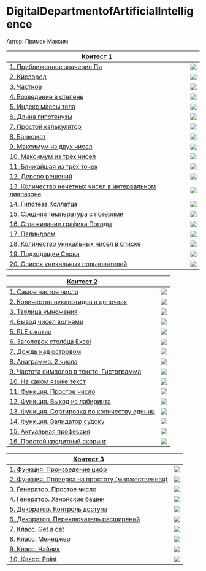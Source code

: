 # DigitalDepartmentofArtificialIntelligence

Автор: Примак Максим

| [Контест 1](https://contest.yandex.ru/contest/67706/problems/)                      |                       |
|-------------------------------------------------------------------------------------|:---------------------:|
| [1. Приближенное значение Пи](./contest_01/task1/1.py)                              | ![](./img/python.png) |
| [2. Кислород](./contest_01/task2/2.py)                                              | ![](./img/python.png) |
| [3. Частное](./contest_01/task3/3.py)                                               | ![](./img/python.png) |
| [4. Возведение в степень](./contest_01/task4/4.py)                                  | ![](./img/python.png) |
| [5. Индекс массы тела](./contest_01/task5/5.py)                                     | ![](./img/python.png) |
| [6. Длина гипотенузы](./contest_01/task6/6.py)                                      | ![](./img/python.png) |
| [7. Простой калькулятор](./contest_01/task7/7.py)                                   | ![](./img/python.png) |
| [8. Банкомат](./contest_01/task8/8.py)                                              | ![](./img/python.png) |
| [9. Максимум из двух чисел](./contest_01/task9/9.py)                                | ![](./img/python.png) |
| [10. Максимум из трёх чисел](./contest_01/task9/9.py)                               | ![](./img/python.png) |
| [11. Ближайшая из трёх точек](./contest_01/task11/11.py)                            | ![](./img/python.png) |
| [12. Дерево решений](./contest_01/task12/12.py)                                     | ![](./img/python.png) |
| [13. Количество нечетных чисел в интервальном диапазоне](./contest_01/task13/13.py) | ![](./img/python.png) |
| [14. Гипотеза Коллатца](./contest_01/task14/14.py)                                  | ![](./img/python.png) |
| [15. Средняя температура с потерями](./contest_01/task15/15.py)                     | ![](./img/python.png) |
| [16. Сглаживание графика Погоды](./contest_01/task16/16.py)                         | ![](./img/python.png) |
| [17. Палиндром](./contest_01/task17/17.py)                                          | ![](./img/python.png) |
| [18. Количество уникальных чисел в списке](./contest_01/task18/18.py)               | ![](./img/python.png) |
| [19. Подходящие Слова](./contest_01/task19/19.py)                                   | ![](./img/python.png) |
| [20. Список уникальных пользователей](./contest_01/task20/20.py)                    | ![](./img/python.png) |

| [Контест 2](https://contest.yandex.ru/contest/68009/problems/)            |                       |
|---------------------------------------------------------------------------|:---------------------:|
| [1. Самое частое число](./contest_02/task1/1.py)                          | ![](./img/python.png) |
| [2. Количество нуклеотидов в цепочках](./contest_02/task2/2.py)           | ![](./img/python.png) |
| [3. Таблица умножения](./contest_02/task3/3.py)                           | ![](./img/python.png) |
| [4. Вывод чисел волнами](./contest_02/task4/4.py)                         | ![](./img/python.png) |
| [5. RLE сжатие](./contest_02/task5/5.py)                                  | ![](./img/python.png) |
| [6. Заголовок столбца Excel](./contest_02/task6/6.py)                     | ![](./img/python.png) |
| [7. Дождь над островом](./contest_02/task7/7.py)                          | ![](./img/python.png) |
| [8. Анаграмма. 2 числа](./contest_02/task8/8.py)                          | ![](./img/python.png) |
| [9. Частота символов в тексте. Гистограмма](./contest_02/task9/9.py)      | ![](./img/python.png) |
| [10. На каком языке текст](./contest_02/task10/10.py)                     | ![](./img/python.png) |
| [11. Функция. Простое число](./contest_02/task11/11.py)                   | ![](./img/python.png) |
| [12. Функция. Выход из лабиринта](./contest_02/task12/12.py)              | ![](./img/python.png) |
| [13. Функция. Сортировка по количеству единиц](./contest_02/task13/13.py) | ![](./img/python.png) |
| [14. Функция. Валидатор судоку](./contest_02/task14/14.py)                | ![](./img/python.png) |
| [15. Актуальная профессия](./contest_02/task15/15.py)                     | ![](./img/python.png) |
| [16. Простой кредитный скоринг](./contest_02/task16/16.py)                | ![](./img/python.png) |

| [Контест 3](https://contest.yandex.ru/contest/68422/problems/)              |                       |
|-----------------------------------------------------------------------------|:---------------------:|
| [1. Функция. Произведение цифр](./contest_03/task1/1.py)                    | ![](./img/python.png) |
| [2. Функция. Проверка на простоту (множественная)](./contest_03/task2/2.py) | ![](./img/python.png) |
| [3. Генератор. Простое число](./contest_03/task3/3.py)                      | ![](./img/python.png) |
| [4. Генератор. Ханойские башни](./contest_03/task4/4.py)                    | ![](./img/python.png) |
| [5. Декоратор. Контроль доступа](./contest_03/task5/5.py)                   | ![](./img/python.png) |
| [6. Декоратор. Переключатель расширений](./contest_03/task6/6.py)           | ![](./img/python.png) |
| [7. Класс. Get a cat](./contest_03/task7/7.py)                              | ![](./img/python.png) |
| [8. Класс. Менеджер](./contest_03/task8/8.py)                               | ![](./img/python.png) |
| [9. Класс. Чайник](./contest_03/task9/9.py)                                 | ![](./img/python.png) |
| [10. Класс. Point](./contest_03/task10/10.py)                               | ![](./img/python.png) |
